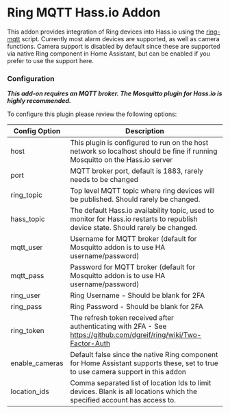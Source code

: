 # Ring MQTT Hass.io Addon
This addon provides integration of Ring devices into Hass.io using the [ring-mqtt](https://github.com/tsightler/ring-mqtt) script.  Currently most alarm devices are supported, as well as camera functions.  Camera support is disabled by default since these are supported via native Ring component in Home Assistant, but can be enabled if you prefer to use the support here.

### Configuration

***This add-on requires an MQTT broker.  The Mosquitto plugin for Hass.io is highly recommended.***

To configure this plugin please review the following options:

| Config Option | Description |
| --- | --- |
| host | This plugin is configured to run on the host network so localhost should be fine if running Mosquitto on the Hass.io server |
| port | MQTT broker port, default is 1883, rarely needs to be changed |
| ring_topic | Top level MQTT topic where ring devices will be published.  Should rarely be changed.  |
| hass_topic | The default Hass.io availability topic, used to monitor for Hass.io restarts to republish device state.  Should rarely be changed. |
| mqtt_user | Username for MQTT broker (default for Mosquitto addon is to use HA username/password) |
| mqtt_pass | Password for MQTT broker (default for Mosquitto addon is to use HA username/password) |
| ring_user | Ring Username - Should be blank for 2FA |
| ring_pass | Ring Password - Should be blank for 2FA |
| ring_token | The refresh token received after authenticating with 2FA - See https://github.com/dgreif/ring/wiki/Two-Factor-Auth |
| enable_cameras | Default false since the native Ring component for Home Assistant supports these, set to true to use camera support in this addon |
| location_ids | Comma separated list of location Ids to limit devices.  Blank is all locations which the specified account has access to. |

